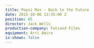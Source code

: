 ```yaml
---
title: Pepsi Max - Back to the Future
date: 2015-10-06 13:35:00 Z
position: 65
director: Jack Wells
production-company: Fatsand Films
equipment: Arri Amira
is-shown: false
---
```


